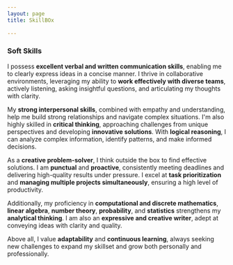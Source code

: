 ```yaml
---
layout: page
title: SkillBOx
  
---
```


### Soft Skills

I possess **excellent verbal and written communication skills**, enabling me to clearly express ideas in a concise manner. I thrive in collaborative environments, leveraging my ability to **work effectively with diverse teams**, actively listening, asking insightful questions, and articulating my thoughts with clarity.

My **strong interpersonal skills**, combined with empathy and understanding, help me build strong relationships and navigate complex situations. I'm also highly skilled in **critical thinking**, approaching challenges from unique perspectives and developing **innovative solutions**. With **logical reasoning**, I can analyze complex information, identify patterns, and make informed decisions.

As a **creative problem-solver**, I think outside the box to find effective solutions. I am **punctual** and **proactive**, consistently meeting deadlines and delivering high-quality results under pressure. I excel at **task prioritization** and **managing multiple projects simultaneously**, ensuring a high level of productivity.

Additionally, my proficiency in **computational and discrete mathematics**, **linear algebra**, **number theory**, **probability**, and **statistics** strengthens my **analytical thinking**. I am also an **expressive and creative writer**, adept at conveying ideas with clarity and quality.

Above all, I value **adaptability** and **continuous learning**, always seeking new challenges to expand my skillset and grow both personally and professionally.
